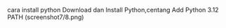 cara install python
Download dan Install Python,centang Add Python 3.12 PATH
(screenshot7/8.png)




